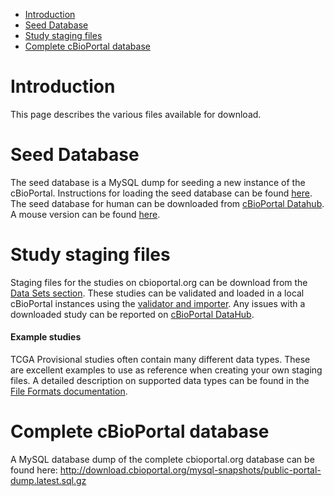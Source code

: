 * [Introduction](#introduction)
* [Seed Database](#seed-database)
* [Study staging files](#study-staging-files)
* [Complete cBioPortal database](#complete-cbioportal-database)

# Introduction
This page describes the various files available for download.

# Seed Database
The seed database is a MySQL dump for seeding a new instance of the cBioPortal. Instructions for loading the seed database can be found [here](Import-the-Seed-Database.md). The seed database for human can be downloaded from [cBioPortal Datahub](https://github.com/cBioPortal/datahub/tree/master/seedDB). A mouse version can be found [here](https://github.com/cBioPortal/datahub/tree/master/seedDB_mouse).

# Study staging files
Staging files for the studies on cbioportal.org can be download from the [Data Sets section](http://www.cbioportal.org/data_sets.jsp). These studies can be validated and loaded in a local cBioPortal instances using the [validator and importer](https://github.com/cBioPortal/cbioportal/blob/master/docs/Data-Loading.md). Any issues with a downloaded study can be reported on [cBioPortal DataHub](https://github.com/cBioPortal/datahub/).

#### Example studies
TCGA Provisional studies often contain many different data types. These are excellent examples to use as reference when creating your own staging files. A detailed description on supported data types can be found in the [File Formats documentation](File-Formats.md).

# Complete cBioPortal database
A MySQL database dump of the complete cbioportal.org database can be found here:
http://download.cbioportal.org/mysql-snapshots/public-portal-dump.latest.sql.gz